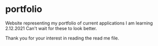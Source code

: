 # portfolio
Website representing my portfolio of current applications I am learning 2.12.2021  Can't wait for these to look better.

Thank you for your interest in reading the read me file.

